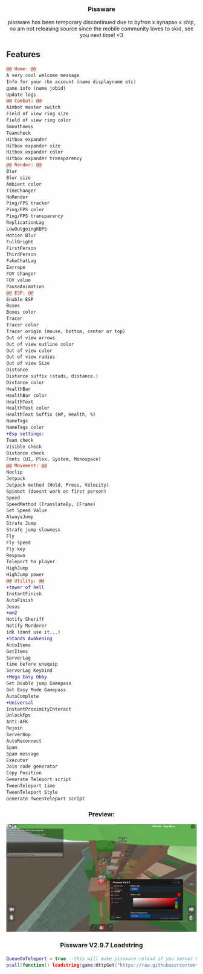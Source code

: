 
  <h3 align="center">Pissware </h3>

  <p align="center">
   pissware has been temporary discontinued due to byfron x synapse x ship, no am not releasing source since the mobile community loves to skid, see you next time! <3
  </p>
</div>

## Features

```diff
@@ Home: @@
A very cool welcome message 
Info for your rbx account (name displayname etc)
game info (name jobid)
Update logs
@@ Combat: @@
Aimbot master switch
Field of view ring size
Field of view ring color
Smoothness
Teamcheck
Hitbox expander 
Hitbox expander size
Hitbox expander color
Hitbox expander transparency 
@@ Render: @@
Blur
Blur size
Ambient color
TimeChanger
NoRender
Ping/FPS tracker
Ping/FPS color
Ping/FPS transparency
ReplicationLag
LowOutgoingKBPS
Motion Blur
FullBright
FirstPerson
ThirdPerson
FakeChatLag
Earrape
FOV Changer
FOV value
PauseAnimation
@@ ESP: @@
Enable ESP
Boxes
Boxes color
Tracer
Tracer color 
Tracer origin (mouse, bottom, center or top)
Out of view arrows
Out of view outline color
Out of view color
Out of view radius
Out of view Size
Distance
Distance suffix (studs, distance.)
Distance color
HealthBar
HealthBar color
HealthText 
HealthText color
HealthText Suffix (HP, Health, %)
NameTags
NameTags color
+Esp settings:
Team check
Visible check
Distance check
Fonts (UI, Plex, System, Monospace)
@@ Movement: @@
Noclip
Jetpack
Jetpack method (Hold, Press, Velocity)
Spinbot (doesnt work on first person)
Speed
SpeedMethod (TranslateBy, CFrame)
Set Speed Value
AlwaysJump
Strafe Jump
Strafe jump slowness
Fly
Fly speed
Fly key
Respawn
Teleport to player
HighJump
HighJump power
@@ Utility: @@
+tower of hell
InstantFinish
AutoFinish
Jesus
+mm2
Notify Sheriff
Notify Murderer
idk (dont use it...)
+Stands Awakening
AutoItems
GetItems
ServerLag
time before unequip
ServerLag Keybind
+Mega Easy Obby
Get Double jump Gamepass
Get Easy Mode Gamepass
AutoComplete
+Universal
InstantProximityInteract
UnlockFps
Anti-AFK 
Rejoin 
ServerHop
AutoReconnect
Spam
Spam message
Executor
Join code generator
Copy Position 
Generate Teleport script
TweenTeleport time
TweenTeleport Style
Generate TweenTeleport script
```
<h3 align="center">Preview:</h3>

![](https://github.com/AnAvaragelilmemer/Pissware/blob/main/Utility/image.png)
<h3 align="center">Pissware V2.9.7 Loadstring</h3>

```lua
QueueOnTeleport = true --this will make pissware reload if you server hop or rj
pcall(function() loadstring(game:HttpGet("https://raw.githubusercontent.com/AnAvaragelilmemer/Pissware/main/Main/main.lua"))() end)
```



